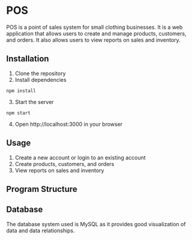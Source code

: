# POS
POS is a point of sales system for small clothing businesses. It is a web application that allows users to create and manage products, customers, and orders. It also allows users to view reports on sales and inventory.

## Installation
1. Clone the repository
2. Install dependencies
```
npm install
```
3. Start the server
```
npm start
```
4. Open http://localhost:3000 in your browser

## Usage
1. Create a new account or login to an existing account
2. Create products, customers, and orders
3. View reports on sales and inventory

## Program Structure

## Database
The database system used is MySQL as it provides good visualization of data and data relationships. 



